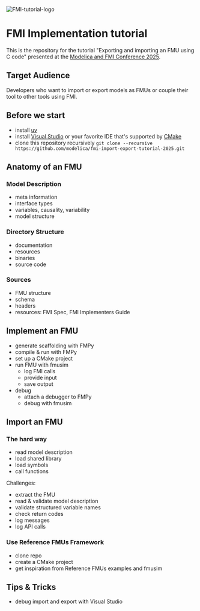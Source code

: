 ![FMI-tutorial-logo](https://github.com/user-attachments/assets/03cafb7f-6b46-4ea7-a155-0b606684d9f5)

# FMI Implementation tutorial

This is the repository for the tutorial "Exporting and importing an FMU using C code" presented at the [Modelica and FMI Conference 2025](https://modelica.org/events/modelica2025/).

## Target Audience

Developers who want to import or export models as FMUs or couple their tool to other tools using FMI.

## Before we start

- install [uv](https://docs.astral.sh/uv/getting-started/installation/)
- install [Visual Studio](https://visualstudio.microsoft.com/downloads/) or your favorite IDE that's supported by [CMake](https://cmake.org/)
- clone this repository recursively `git clone --recursive https://github.com/modelica/fmi-import-export-tutorial-2025.git`

## Anatomy of an FMU

### Model Description

- meta information
- interface types
- variables, causality, variability
- model structure

### Directory Structure

- documentation
- resources
- binaries
- source code

### Sources

- FMU structure
- schema
- headers
- resources: FMI Spec, FMI Implementers Guide

## Implement an FMU

- generate scaffolding with FMPy
- compile & run with FMPy
- set up a CMake project
- run FMU with fmusim
    - log FMI calls
    - provide input
    - save output
- debug
    - attach a debugger to FMPy
    - debug with fmusim

## Import an FMU

### The hard way

- read model description
- load shared library
- load symbols
- call functions

Challenges:

- extract the FMU
- read & validate model description
- validate structured variable names
- check return codes
- log messages
- log API calls

### Use Reference FMUs Framework

- clone repo
- create a CMake project
- get inspiration from Reference FMUs examples and fmusim

## Tips & Tricks

- debug import and export with Visual Studio
